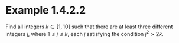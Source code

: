 # Example 1.4.2.2

Find all integers $k \in [1, 10]$ such that there are at least three different integers $j$, where $1 \leq j \leq k$, each $j$ satisfying the condition $j^2 > 2k$.
